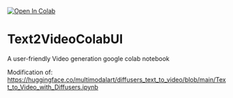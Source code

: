 <a target="_blank" href="https://colab.research.google.com/github/fredi-python/Prompt2VideoColabUI/blob/main/prompt2video.ipynb">
  <img src="https://colab.research.google.com/assets/colab-badge.svg" alt="Open In Colab"/>
</a>

# Text2VideoColabUI
A user-friendly Video generation google colab notebook

Modification of: https://huggingface.co/multimodalart/diffusers_text_to_video/blob/main/Text_to_Video_with_Diffusers.ipynb
